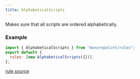 ```yaml
---
title: AlphabeticalScripts
---
```


Makes sure that all scripts are ordered alphabetically.

### Example

```javascript
import { AlphabeticalScripts } from "monorepolint/rules";
export default {
  rules: [new AlphabeticalScripts({})],
};
```

[rule source](https://github.com/monorepolint/monorepolint/blob/master/packages/rules/src/alphabeticalScripts.ts)
